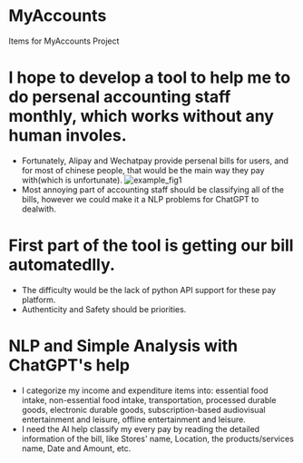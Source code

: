# MyAccounts
Items for MyAccounts Project

# I hope to develop a tool to help me to do persenal accounting staff monthly, which works without any human involes.
- Fortunately, Alipay and Wechatpay provide persenal bills for users, and for most of chinese people, that would be the main way they pay with(which is unfortunate).
  ![example_fig1](https://github.com/zion-yow/Accounts/assets/65605980/9fbf5834-fd79-493c-b7f6-9cbd65088963)
- Most annoying part of accounting staff should be classifying all of the bills, however we could make it a NLP problems for ChatGPT to dealwith.
# First part of the tool is getting our bill automatedlly.
- The difficulty would be the lack of python API support for these pay platform.
- Authenticity and Safety should be priorities. 
# NLP and Simple Analysis with ChatGPT's help
- I categorize my income and expenditure items into: essential food intake, non-essential food intake, transportation, processed durable goods, electronic durable goods, subscription-based audiovisual entertainment and leisure, offline entertainment and leisure.
- I need the AI help classify my every pay by reading the detailed information of the bill, like Stores' name, Location, the products/services name, Date and Amount, etc.
